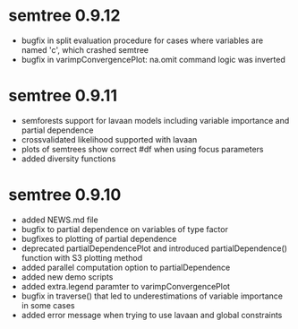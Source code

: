 # semtree 0.9.12

- bugfix in split evaluation procedure for cases where variables are named 'c', which crashed semtree
- bugfix in varimpConvergencePlot: na.omit command logic was inverted
# semtree 0.9.11

- semforests support for lavaan models including variable importance and partial dependence
- crossvalidated likelihood supported with lavaan
- plots of semtrees show correct #df when using focus parameters
- added diversity functions

# semtree 0.9.10

- added NEWS.md file
- bugfix to partial dependence on variables of type factor
- bugfixes to plotting of partial dependence
- deprecated partialDependencePlot and introduced partialDependence() function with S3 plotting method
- added parallel computation option to partialDependence
- added new demo scripts
- added extra.legend paramter to varimpConvergencePlot
- bugfix in traverse() that led to underestimations of variable importance in some cases
- added error message when trying to use lavaan and global constraints